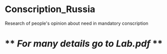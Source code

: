 # Conscription_Russia
Research of people's opinion about need in mandatory conscription
# ** _For many details go to Lab.pdf_ **
